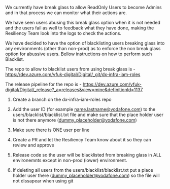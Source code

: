We currently have break glass to allow ReadOnly Users to become Admins and in that process we can monitor
what their actions are.

We have seen users abusing this break glass option when it is not needed and the users fail as well to feedback what they have done, making the Resiliency Team look into the logs to check the actions.

We have decided to have the option of blacklisting users breaking glass into any environments (other than non-prod) as to enforce the non break glass option for abussive users. Bellow instructions on how to perform such Blacklist.

The repo to allow to blacklist users from using break glass is -
https://dev.azure.com/vfuk-digital/Digital/_git/dx-infra-iam-roles

The release pipeline for the repo is -
https://dev.azure.com/vfuk-digital/Digital/_release?_a=releases&view=mine&definitionId=1137

1. Create a branch on the dx-infra-iam-roles repo

2. Add the user ID (for example name.lastname@vodafone.com) to the users/blacklist/blacklist.txt file and make sure that the place holder user is not there anymore (dummy_placeholder@vodafone.com)

3. Make sure there is ONE user per line

4. Create a PR and let the Resiliency Team know about it so they can review and approve

5. Release code so the user will be blacklisted from breaking glass in ALL environemnts except in non-prod (lower) environment.

6. If deleting all users from the users/blacklist/blacklist.txt put a place holder user there (dummy_placeholder@vodafone.com) so the file will not dissapear when using git


